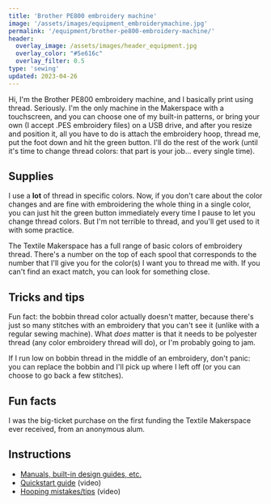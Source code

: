 ```yaml
---
title: 'Brother PE800 embroidery machine'
image: '/assets/images/equipment_embroiderymachine.jpg'
permalink: '/equipment/brother-pe800-embroidery-machine/'
header:
  overlay_image: /assets/images/header_equipment.jpg
  overlay_color: "#5e616c"
  overlay_filter: 0.5
type: 'sewing'
updated: 2023-04-26
---
```


Hi, I'm the Brother PE800 embroidery machine, and I basically print using thread. Seriously. I'm the only machine in the Makerspace with a touchscreen, and you can choose one of my built-in patterns, or bring your own (I accept .PES embroidery files) on a USB drive, and after you resize and position it, all you have to do is attach the embroidery hoop, thread me, put the foot down and hit the green button. I'll do the rest of the work (until it's time to change thread colors: that part is your job... every single time).

## Supplies
I use a **lot** of thread in specific colors. Now, if you don't care about the color changes and are fine with embroidering the whole thing in a single color, you can just hit the green button immediately every time I pause to let you change thread colors. But I'm not terrible to thread, and you'll get used to it with some practice.

The Textile Makerspace has a full range of basic colors of embroidery thread. There's a number on the top of each spool that corresponds to the number that I'll give you for the color(s) I want you to thread me with. If you can't find an exact match, you can look for something close.

## Tricks and tips
Fun fact: the bobbin thread color actually doesn't matter, because there's just so many stitches with an embroidery that you can't see it (unlike with a regular sewing machine). What *does* matter is that it needs to be polyester thread (any color embroidery thread will do), or I'm probably going to jam. 

If I run low on bobbin thread in the middle of an embroidery, don't panic: you can replace the bobbin and I'll pick up where I left off (or you can choose to go back a few stitches).

## Fun facts
I was the big-ticket purchase on the first funding the Textile Makerspace ever received, from an anonymous alum.

## Instructions

* [Manuals, built-in design guides, etc.](https://support.brother.com/g/b/manualtop.aspx?c=us&lang=en&prod=hf_pe800eus)
* [Quickstart guide](https://www.youtube.com/watch?v=qTO6N7IGx1A&ab_channel=TalentTheMuse) (video)
* [Hooping mistakes/tips](https://www.youtube.com/watch?v=UUAFKQY651c&ab_channel=SewingReport) (video)